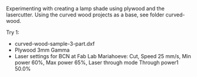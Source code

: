 Experimenting with creating a lamp shade using plywood and the lasercutter. Using the curved wood projects as a base, see folder curved-wood.

Try 1:
- curved-wood-sample-3-part.dxf
- Plywood 3mm Gamma
- Laser settings for BCN at Fab Lab Mariahoeve: Cut, Speed 25 mm/s, Min power 60%, Max power 65%, Laser through mode Through power1 50.0%

